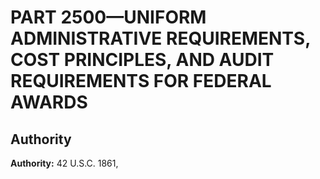 # PART 2500—UNIFORM ADMINISTRATIVE REQUIREMENTS, COST PRINCIPLES, AND AUDIT REQUIREMENTS FOR FEDERAL AWARDS


## Authority

**Authority:** 42 U.S.C. 1861, 

